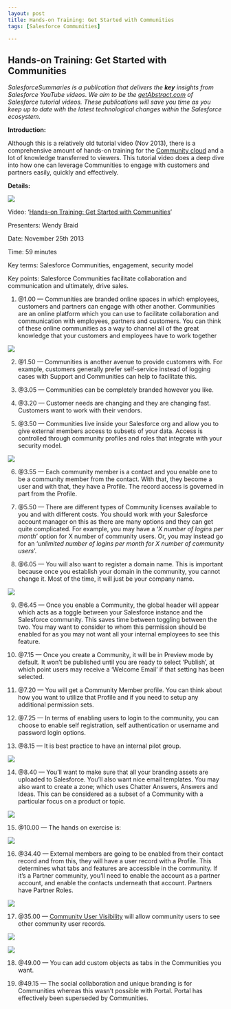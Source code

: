 ```yaml
---
layout: post
title: Hands-on Training: Get Started with Communities
tags: [Salesforce Communities]

---
```


## Hands-on Training: Get Started with Communities

*SalesforceSummaries is a publication that delivers the **key** insights from Salesforce YouTube videos. We aim to be the [getAbstract.com](https://www.getabstract.com/en/) of Salesforce tutorial videos. These publications will save you time as you keep up to date with the latest technological changes within the Salesforce ecosystem.*

**Introduction:**

Although this is a relatively old tutorial video (Nov 2013), there is a comprehensive amount of hands-on training for the [Community cloud](https://www.salesforce.com/uk/products/community-cloud/overview/) and a lot of knowledge transferred to viewers. This tutorial video does a deep dive into how one can leverage Communities to engage with customers and partners easily, quickly and effectively.

**Details:**

![](https://cdn-images-1.medium.com/max/2000/1*q0Bil2s-869ZxQCWOO-vbQ.png)

Video: ‘[Hands-on Training: Get Started with Communities](https://www.youtube.com/watch?v=iVS0p7xAVLQ)’

Presenters: Wendy Braid

Date: November 25th 2013

Time: 59 minutes

Key terms: Salesforce Communities, engagement, security model

Key points: Salesforce Communities facilitate collaboration and communication and ultimately, drive sales.

 1. @1.00 — Communities are branded online spaces in which employees, customers and partners can engage with other another. Communities are an online platform which you can use to facilitate collaboration and communication with employees, partners and customers. You can think of these online communities as a way to channel all of the great knowledge that your customers and employees have to work together

![](https://cdn-images-1.medium.com/max/2000/1*xyISrVbUJy2SnVvDMGDkcg.png)

2. @1.50 — Communities is another avenue to provide customers with. For example, customers generally prefer self-service instead of logging cases with Support and Communities can help to facilitate this.

3. @3.05 — Communities can be completely branded however you like.

4. @3.20 — Customer needs are changing and they are changing fast. Customers want to work with their vendors.

5. @3.50 — Communities live inside your Salesforce org and allow you to give external members access to subsets of your data. Access is controlled through community profiles and roles that integrate with your security model.

![](https://cdn-images-1.medium.com/max/2000/1*1_1tB1H4WIqaKhUxqqVlew.png)

6. @3.55 — Each community member is a contact and you enable one to be a community member from the contact. With that, they become a user and with that, they have a Profile. The record access is governed in part from the Profile.

7. @5.50 — There are different types of Community licenses available to you and with different costs. You should work with your Salesforce account manager on this as there are many options and they can get quite complicated. For example, you may have a ‘*X number of logins per month*’ option for X number of community users. Or, you may instead go for an ‘*unlimited number of logins per month for X number of community users*’.

8. @6.05 — You will also want to register a domain name. This is important because once you establish your domain in the community, you cannot change it. Most of the time, it will just be your company name.

![](https://cdn-images-1.medium.com/max/2000/1*BdClfU6caXTb0Z0SrXwGcw.png)

9. @6.45 — Once you enable a Community, the global header will appear which acts as a toggle between your Salesforce instance and the Salesforce community. This saves time between toggling between the two. You may want to consider to whom this permission should be enabled for as you may not want all your internal employees to see this feature.

10. @7.15 — Once you create a Community, it will be in Preview mode by default. It won’t be published until you are ready to select ‘Publish’, at which point users may receive a ‘Welcome Email’ if that setting has been selected.

11. @7.20 — You will get a Community Member profile. You can think about how you want to utilize that Profile and if you need to setup any additional permission sets.

12. @7.25 — In terms of enabling users to login to the community, you can choose to enable self registration, self authentication or username and password login options.

13. @8.15 — It is best practice to have an internal pilot group.

![](https://cdn-images-1.medium.com/max/2000/1*xpYoq6vaeUd6qA9cNr5yeA.png)

14. @8.40 — You’ll want to make sure that all your branding assets are uploaded to Salesforce. You’ll also want nice email templates. You may also want to create a zone; which uses Chatter Answers, Answers and Ideas. This can be considered as a subset of a Community with a particular focus on a product or topic.

![](https://cdn-images-1.medium.com/max/2000/1*hrccMEyM8INgj42TpLV2Kg.png)

15. @10.00 — The hands on exercise is:

![](https://cdn-images-1.medium.com/max/2000/1*ytRgIGMfcuPzfMYndeGoFg.png)

16. @34.40 — External members are going to be enabled from their contact record and from this, they will have a user record with a Profile. This determines what tabs and features are accessible in the community. If it’s a Partner community, you’ll need to enable the account as a partner account, and enable the contacts underneath that account. Partners have Partner Roles.

![](https://cdn-images-1.medium.com/max/2000/1*acwHw4f6MkOBY5ekReZBYw.png)

17. @35.00 — [Community User Visibility](https://help.salesforce.com/articleView?id=networks_user_sharing.htm&type=0) will allow community users to see other community user records.

![](https://cdn-images-1.medium.com/max/2000/1*vcopJQDvBXCKl4p2Kk9AmQ.png)

![](https://cdn-images-1.medium.com/max/2000/1*vfE8XofwcKKZzNkCW0nY5g.png)

18. @49.00 — You can add custom objects as tabs in the Communities you want.

19. @49.15 — The social collaboration and unique branding is for Communities whereas this wasn’t possible with Portal. Portal has effectively been superseded by Communities.
